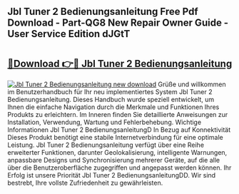 ## Jbl Tuner 2 Bedienungsanleitung Free Pdf Download - Part-QG8 New Repair Owner Guide - User Service Edition dJGtT

# <h2><a href="http://df0pe54.blite.top/?on=Jbl+Tuner+2+Bedienungsanleitung">🔗Download 👉🔴 Jbl Tuner 2 Bedienungsanleitung</a></h2>

[![Jbl Tuner 2 Bedienungsanleitung new download](https://i.imgur.com/lujVjoI.png)](http://df0pe54.blite.top/?on=Jbl+Tuner+2+Bedienungsanleitung)
Grüße und willkommen im Benutzerhandbuch für Ihr neu implementiertes System Jbl Tuner 2 Bedienungsanleitung. Dieses Handbuch wurde speziell entwickelt, um Ihnen die einfache Navigation durch die Merkmale und Funktionen Ihres Produkts zu erleichtern. Im Inneren finden Sie detaillierte Anweisungen zur Installation, Verwendung, Wartung und Fehlerbehebung. Wichtige Informationen Jbl Tuner 2 BedienungsanleitungD In Bezug auf Konnektivität Dieses Produkt benötigt eine stabile Internetverbindung für eine optimale Leistung. Jbl Tuner 2 Bedienungsanleitung verfügt über eine Reihe erweiterter Funktionen, darunter Geolokalisierung, intelligente Warnungen, anpassbare Designs und Synchronisierung mehrerer Geräte, auf die alle über die Benutzeroberfläche zugegriffen und angepasst werden können. Ihr Erfolg ist unsere Priorität Jbl Tuner 2 BedienungsanleitungDD. Wir sind bestrebt, Ihre vollste Zufriedenheit zu gewährleisten.
